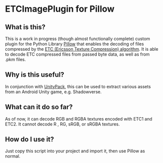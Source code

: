 # ETCImagePlugin for Pillow

## What is this?

This is a work in progress (though almost functionally complete) custom plugin for the Python Library [Pillow](https://github.com/python-pillow/Pillow) that enables the decoding of files compressed by the [ETC (Ericsson Texture Compression) algorithm](https://en.wikipedia.org/wiki/Ericsson_Texture_Compression). It is able to decode ETC compressed files from passed byte data, as well as from .pkm files. 

## Why is this useful?

In conjunction with [UnityPack](https://github.com/HearthSim/UnityPack), this can be used to extract various assets from an Android Unity game, e.g. Shadowverse.

## What can it do so far?

As of now, it can decode RGB and RGBA textures encoded with ETC1 and ETC2. It cannot decode R , RG, sRGB, or sRGBA textures.

## How do I use it?

Just copy this script into your project and import it, then use Pillow as normal.
